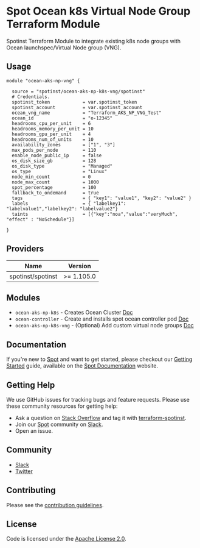
# Spot Ocean k8s Virtual Node Group Terraform Module

Spotinst Terraform Module to integrate existing k8s node groups with Ocean launchspec/Virtual Node group (VNG).

## Usage

```hcl
module "ocean-aks-np-vng" {
  
  source = "spotinst/ocean-aks-np-k8s-vng/spotinst"
  # Credentials.
  spotinst_token            = var.spotinst_token
  spotinst_account          = var.spotinst_account
  ocean_vng_name            = "Terraform_AKS_NP_VNG_Test"
  ocean_id                  = "o-12345"
  headrooms_cpu_per_unit    = 6
  headrooms_memory_per_unit = 10
  headrooms_gpu_per_unit    = 4
  headrooms_num_of_units    = 10
  availability_zones        = ["1", "3"]
  max_pods_per_node         = 110
  enable_node_public_ip     = false
  os_disk_size_gb           = 128
  os_disk_type              = "Managed"
  os_type                   = "Linux"
  node_min_count            = 0
  node_max_count            = 1000
  spot_percentage           = 100
  fallback_to_ondemand      = true
  tags                      = { "key1": "value1", "key2": "value2" }
  labels                    = { "labelkey1": "labelvalue1","labelkey2": "labelvalue2"}
  taints                    = [{"key":"noa","value":"veryMuch", "effect" : "NoSchedule"}]

}
```

## Providers

| Name | Version |
|------|---------|
| spotinst/spotinst | >= 1.105.0 |

## Modules
* `ocean-aks-np-k8s` - Creates Ocean Cluster [Doc](https://registry.terraform.io/modules/spotinst/ocean-aks-np-k8s/spotinst/latest)
* `ocean-controller` - Create and installs spot ocean controller pod [Doc](https://registry.terraform.io/modules/spotinst/ocean-controller/spotinst/latest)
* `ocean-aks-np-k8s-vng` - (Optional) Add custom virtual node groups [Doc](https://registry.terraform.io/modules/spotinst/ocean-aks-np-k8s-vng/spotinst/latest)

## Documentation

If you're new to [Spot](https://spot.io/) and want to get started, please checkout our [Getting Started](https://docs.spot.io/connect-your-cloud-provider/) guide, available on the [Spot Documentation](https://docs.spot.io/) website.

## Getting Help

We use GitHub issues for tracking bugs and feature requests. Please use these community resources for getting help:

- Ask a question on [Stack Overflow](https://stackoverflow.com/) and tag it with [terraform-spotinst](https://stackoverflow.com/questions/tagged/terraform-spotinst/).
- Join our [Spot](https://spot.io/) community on [Slack](http://slack.spot.io/).
- Open an issue.

## Community

- [Slack](http://slack.spot.io/)
- [Twitter](https://twitter.com/spot_hq/)

## Contributing

Please see the [contribution guidelines](.github/CONTRIBUTING.md).

## License

Code is licensed under the [Apache License 2.0](LICENSE).
